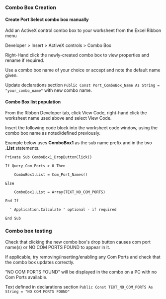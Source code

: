 ### Combo Box Creation

#### Create Port Select combo box manually

Add an ActiveX control combo box to your worksheet from the Excel Ribbon menu 

Developer > Insert > ActiveX controls > Combo Box  

Right-Hand click the newly-created combo box to view properties and rename if required.

Use a combo box name of your choice or accept and note the default name given.

Update declarations section `Public Const Port_ComboBox_Name As String = "your_combo_name"` with new combo name.


#### Combo Box list population

From the Ribbon Developer tab, click View Code, right-hand click the worksheet name used above and select View Code.

Insert the following code block into the worksheet code window, using the combo box name as noted/defined previously.  

Example below uses **ComboBox1** as the sub name prefix and in the two **.List** statements. 

```
Private Sub ComboBox1_DropButtonClick()

If Query_Com_Ports > 0 Then

    ComboBox1.List = Com_Port_Names()

Else

    ComboBox1.List = Array(TEXT_NO_COM_PORTS)

End If

  ' Application.Calculate ' optional - if required

End Sub
```

### Combo box testing

Check that clicking the new combo box's drop button causes com port name(s) or NO COM PORTS FOUND to appear in it.   

If applicable, try removing/inserting/enabling any Com Ports and check that the combo box updates correctly. 

"NO COM PORTS FOUND" will be displayed in the combo on a PC with no Com Ports available.  

Text defined in declarations section `Public Const TEXT_NO_COM_PORTS As String = "NO COM PORTS FOUND"`

